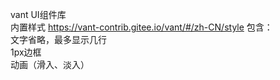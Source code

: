 vant UI组件库  
内置样式 https://vant-contrib.gitee.io/vant/#/zh-CN/style
    包含：  
        文字省略，最多显示几行  
        1px边框  
        动画（滑入、淡入）  

